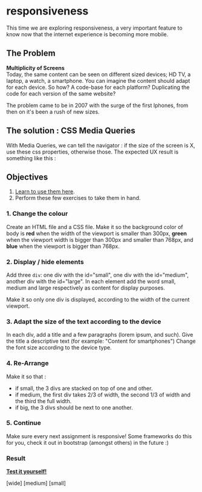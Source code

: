 # responsiveness

This time we are exploring responsiveness, a very important feature to know now that
the internet experience is becoming more mobile.

## The Problem

**Multiplicity of Screens**  
Today, the same content can be seen on different sized devices; HD TV, a laptop, a watch, a smartphone. You can imagine the content should adapt for each device. So how? A code-base for each platform? Duplicating the code for each version of the same website? 

The problem came to be in 2007 with the surge of the first Iphones, from then on it's been a rush of new sizes. 

## The solution : CSS Media Queries
With Media Queries, we can tell the navigator : if the size of the screen is X, use these css properties, otherwise those.
The expected UX result is something like this :

## Objectives

1. [Learn to use them here](https://www.w3schools.com/css/css_rwd_mediaqueries.asp).
2. Perform these few exercises to take them in hand.

### 1. Change the colour
Create an HTML file and a CSS file.
Make it so the background color of body is **red** when the width of the viewport is smaller than 300px, **green** when the viewport width is bigger than 300px and smaller than 768px, and **blue** when the viewport is bigger than 768px.

### 2. Display / hide elements
Add three `div`: one div with the id="small", one div with the id="medium", another div with the id="large". In each element add the word small, medium and large respectively as content for display purposes.

Make it so only one div is displayed, according to the width of the current viewport.

### 3. Adapt the size of the text according to the device
In each div, add a title and a few paragraphs (lorem ipsum, and such). Give the title a descriptive text (for example: "Content for smartphones") 
Change the font size according to the device type.

### 4. Re-Arrange
Make it so that :
- if small, the 3 divs are stacked on top of one and other.
- if medium, the first div takes 2/3 of width, the second 1/3 of width and the third the full width.
- if big, the 3 divs should be next to one another.

### 5. Continue
Make sure every next assignment is responsive!
Some frameworks do this for you, check it out in bootstrap (amongst others) in the future :)

### Result

**[Test it yourself!](https://yelenamerzlyakova.github.io/responsiveness/)**

[wide]
[medium]
[small]
